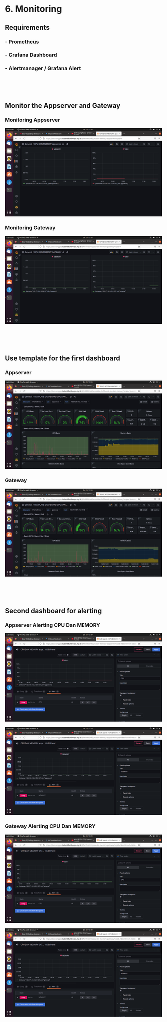 # 6. Monitoring

## Requirements
### - Prometheus
### - Grafana Dashboard
### - Alertmanager / Grafana Alert

<br>
<br>
<br>

## Monitor the Appserver and Gateway

### Monitoring Appserver

![](https://github.com/Angga6699/Devops/blob/master/Final%20Task/Poto%20Final%20Task/45.png)

### Monitoring Gateway

![](https://github.com/Angga6699/Devops/blob/master/Final%20Task/Poto%20Final%20Task/46.png)

<br>
<br>
<br>

## Use template for the first dashboard

### Appserver

![](https://github.com/Angga6699/Devops/blob/master/Final%20Task/Poto%20Final%20Task/47.png)

### Gateway

![](https://github.com/Angga6699/Devops/blob/master/Final%20Task/Poto%20Final%20Task/48.png)

<br>
<br>
<br>

## Second dashboard for alerting

### Appserver Alerting CPU Dan MEMORY

![](https://github.com/Angga6699/Devops/blob/master/Final%20Task/Poto%20Final%20Task/49.png)

![](https://github.com/Angga6699/Devops/blob/master/Final%20Task/Poto%20Final%20Task/50.png)

### Gateway Alerting CPU Dan MEMORY

![](https://github.com/Angga6699/Devops/blob/master/Final%20Task/Poto%20Final%20Task/51.png)

![](https://github.com/Angga6699/Devops/blob/master/Final%20Task/Poto%20Final%20Task/52.png)
